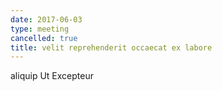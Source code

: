 ```yaml
---
date: 2017-06-03
type: meeting
cancelled: true
title: velit reprehenderit occaecat ex labore
---
```

aliquip Ut Excepteur
